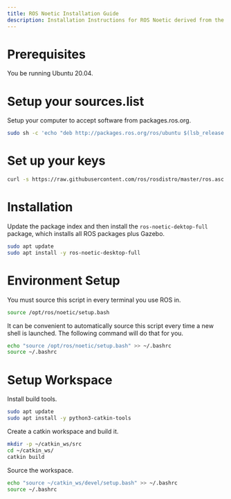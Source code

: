 ```yaml
---
title: ROS Noetic Installation Guide
description: Installation Instructions for ROS Noetic derived from the [Official Installation Guide](http://wiki.ros.org/noetic/Installation/Ubuntu).
---
```


# Prerequisites
You be running Ubuntu 20.04.

# Setup your sources.list
Setup your computer to accept software from packages.ros.org.
```bash
sudo sh -c 'echo "deb http://packages.ros.org/ros/ubuntu $(lsb_release -sc) main" > /etc/apt/sources.list.d/ros-latest.list'
```

# Set up your keys
```bash
curl -s https://raw.githubusercontent.com/ros/rosdistro/master/ros.asc | sudo apt-key add -
```

# Installation
Update the package index and then install the `ros-noetic-dektop-full` package, which installs all ROS packages plus Gazebo.
```bash
sudo apt update
sudo apt install -y ros-noetic-desktop-full
```

# Environment Setup
You must source this script in every terminal you use ROS in.
```bash
source /opt/ros/noetic/setup.bash
```

It can be convenient to automatically source this script every time a new shell is launched. The following command will do that for you.
```bash
echo "source /opt/ros/noetic/setup.bash" >> ~/.bashrc
source ~/.bashrc
```

# Setup Workspace
Install build tools.
```bash
sudo apt update
sudo apt install -y python3-catkin-tools
```

Create a catkin workspace and build it.
```bash
mkdir -p ~/catkin_ws/src
cd ~/catkin_ws/
catkin build
```

Source the workspace.
```bash
echo "source ~/catkin_ws/devel/setup.bash" >> ~/.bashrc
source ~/.bashrc
```